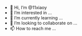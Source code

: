 - 👋 Hi, I’m @11xiaoy
- 👀 I’m interested in ...
- 🌱 I’m currently learning ...
- 💞️ I’m looking to collaborate on ...
- 📫 How to reach me ...

<!---
11xiaoy/11xiaoy is a ✨ special ✨ repository because its `README.md` (this file) appears on your GitHub profile.
You can click the Preview link to take a look at your changes.
--->

